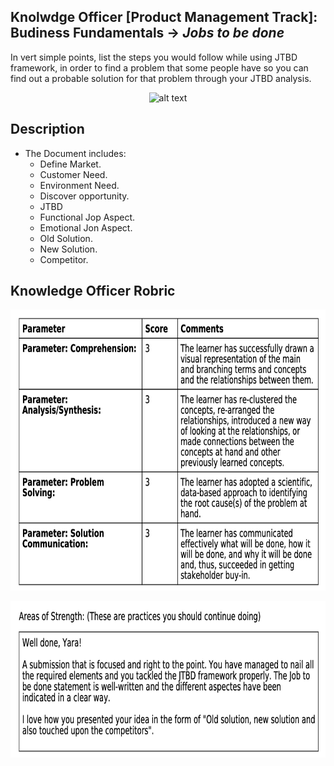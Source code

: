 ## Knolwdge Officer [Product Management Track]: Budiness Fundamentals -> _Jobs to be done_
In vert simple points, list the steps you would follow while using JTBD framework, in order to find a problem that some people have so you can find out a probable solution for that problem through your JTBD analysis.

<p align="center">
<img src="https://github.com/yarahisham/EScooter_CaseStudy-Jobs_To_be_Done/blob/main/images/Screen%20Shot%202021-04-27%20at%208.55.03%20PM.jpg" alt="alt text" width="700" height="200" >
</p>

## Description
- The Document includes:
  - Define Market.
  - Customer Need.
  - Environment Need.
  - Discover opportunity.
  - JTBD
  - Functional Jop Aspect.
  - Emotional Jon Aspect.
  - Old Solution.
  - New Solution.
  - Competitor.
 
## Knowledge Officer Robric
<p align="center">
<img src="https://github.com/yarahisham/EScooter-Jobs_To_be_Done/blob/main/images/Screen%20Shot%202021-04-27%20at%204.39.58%20PM.jpg" alt="alt text" width="700" height="450" >
</p>

<p align="center">
<img src="https://github.com/yarahisham/EScooter-Jobs_To_be_Done/blob/main/images/Screen%20Shot%202021-04-27%20at%204.40.09%20PM.jpg" alt="alt text" width="700" height="250" >
</p>
